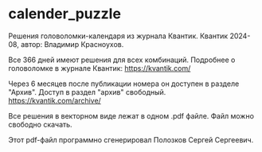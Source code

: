 # calender_puzzle

Решения головоломки-календаря из журнала Квантик.
Квантик 2024-08, автор: Владимир Красноухов.

Все 366 дней имеют решения для всех комбинаций.
Подробнее о головоломке в журнале Квантик:
https://kvantik.com/

Через 6 месяцев после публикации номера он доступен в разделе "Архив".
Доступ в раздел "архив" свободный.
https://kvantik.com/archive/

Все решения в векторном виде лежат в  одном .pdf файле.
Файл можно свободно скачать.

Этот pdf-файл программно сгенерировал  Полозков Сергей Сергеевич.
